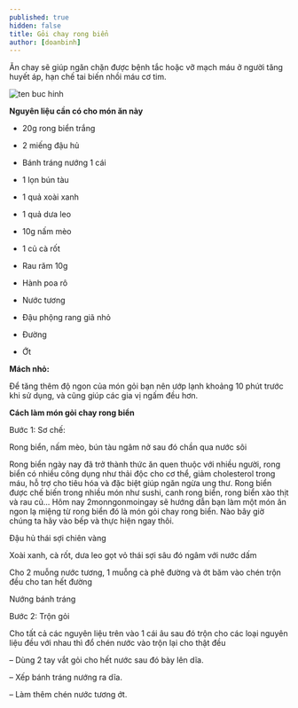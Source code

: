 ```yaml
---
published: true
hidden: false
title: Gỏi chay rong biển
author: [doanbinh] 
---
```

 Ăn chay sẽ giúp ngăn chặn được bệnh tắc hoặc vỡ mạch máu ở người tăng huyết áp, hạn chế tai biến nhồi máu cơ tim.

![ten buc hinh](http://tiepthitieudung.com/upload_images/images/2016/08/08/Linh/cach-lam-4-mon-chay-ngon-mieng-cho-mua-vu-lan%20(4).jpg "ten buc hinh")

**Nguyên liệu cần có cho món ăn này**

+ 20g rong biển trắng

+ 2 miếng đậu hủ

+ Bánh tráng nướng 1 cái

+ 1 lọn bún tàu

+ 1 quả xoài xanh

+ 1 quả dưa leo

+ 10g nấm mèo

+ 1 củ cà rốt

+ Rau răm 10g

+ Hành poa rô

+ Nước tương

+ Đậu phộng rang giã nhỏ

+ Đường

+ Ớt

**Mách nhỏ:**

Để tăng thêm độ ngon của món gỏi bạn nên ướp lạnh khoảng 10 phút trước khi sử dụng, và cũng giúp các gia vị ngấm đều hơn.

**Cách làm món gỏi chay rong biển**

Bước 1: Sơ chế:

Rong biển, nấm mèo, bún tàu ngâm nở sau đó chần qua nước sôi

Rong biển ngày nay đã trở thành thức ăn quen thuộc với nhiều người, rong biển có nhiều công dụng như thải độc cho cơ thể, giảm cholesterol trong máu, hỗ trợ cho tiêu hóa và đặc biệt giúp ngăn ngừa ung thư. Rong biển được chế biến trong nhiều món như sushi, canh rong biển, rong biển xào thịt và rau củ... Hôm nay 2monngonmoingay sẽ
hướng dẫn bạn làm một món ăn ngon lạ miệng từ rong biển đó là món gỏi chay rong biển. Nào bây giờ chúng ta hãy vào bếp và thực hiện ngay thôi.

Đậu hủ thái sợi chiên vàng

Xoài xanh, cà rốt, dưa leo gọt vỏ thái sợi sâu đó ngâm với nước dấm

Cho 2 muỗng nước tương, 1 muỗng cà phê đường và ớt băm vào chén trộn đều cho tan hết đường

Nướng bánh tráng

Bước 2: Trộn gỏi

Cho tất cả các nguyên liệu trên vào 1 cái âu sau đó trộn cho các loại nguyên liệu đều với nhau thì đổ chén nước vào trộn lại cho thật đều

– Dùng 2 tay vắt gỏi cho hết nước sau đó bày lên dĩa.

– Xếp bánh tráng nướng ra dĩa.

– Làm thêm chén nước tương ớt.